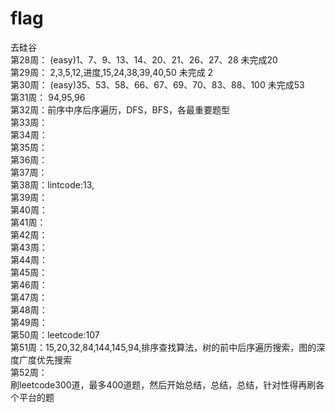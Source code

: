 # flag
去硅谷<br>
第28周： (easy)1、7、9、13、14、20、21、26、27、28  未完成20 <br>
第29周： 2,3,5,12,进度,15,24,38,39,40,50  未完成 2  <br>
第30周： (easy)35、53、58、66、67、69、70、83、88、100 未完成53 <br>
第31周： 94,95,96<br>
第32周：前序中序后序遍历，DFS，BFS，各最重要题型<br>
第33周：<br>
第34周：<br>
第35周：<br>
第36周：<br>
第37周：<br>
第38周：lintcode:13,<br/>
第39周：<br/>
第40周：<br/>
第41周：<br/>
第42周：<br/>
第43周：<br/>
第44周：<br/>
第45周：<br/>
第46周：<br/>
第47周：<br/>
第48周：<br/>
第49周：<br/>
第50周：leetcode:107<br/>
第51周：15,20,32,84,144,145,94,排序查找算法，树的前中后序遍历搜索，图的深度广度优先搜索<br/>
第52周：<br/>
刷leetcode300道，最多400道题，然后开始总结，总结，总结，针对性得再刷各个平台的题